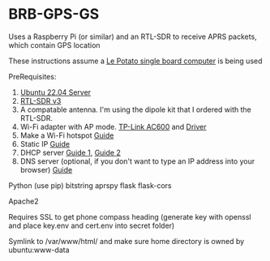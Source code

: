 # BRB-GPS-GS
Uses a Raspberry Pi (or similar) and an RTL-SDR to receive APRS packets, which contain GPS location

These instructions assume a [Le Potato single board computer](https://www.amazon.com/Libre-Computer-AML-S905X-CC-Potato-64-bit/dp/B074P6BNGZ?th=1) is being used 

PreRequisites:
1. [Ubuntu 22.04 Server](http://distro.libre.computer/ci/ubuntu/22.04/ubuntu-22.04.2-preinstalled-server-arm64%2Baml-s905x-cc.img.xz)
2. [RTL-SDR v3](https://www.rtl-sdr.com/buy-rtl-sdr-dvb-t-dongles/)
3. A compatable antenna. I'm using the dipole kit that I ordered with the RTL-SDR.
4. Wi-Fi adapter with AP mode. [TP-Link AC600](https://www.amazon.com/gp/product/B07P5PRK7J/ref=ppx_yo_dt_b_asin_title_o01_s00?ie=UTF8&th=1) and [Driver](https://github.com/nlkguy/archer-t2u-plus-linux)
6. Make a Wi-Fi hotspot [Guide](https://computingforgeeks.com/create-wi-fi-hotspot-on-linux/)
7. Static IP [Guide](https://askubuntu.com/questions/246077/how-to-setup-a-static-ip-for-network-manager-in-virtual-box-on-ubuntu-server)
8. DHCP server [Guide 1](https://www.linuxfordevices.com/tutorials/ubuntu/dhcp-server-on-ubuntu), [Guide 2](https://www.freecodecamp.org/news/setting-a-static-ip-in-ubuntu-linux-ip-address-tutorial/)
9. DNS server (optional, if you don't want to type an IP address into your browser) [Guide](https://ubuntu.com/server/docs/service-domain-name-service-dns)


Python (use pip)
bitstring
aprspy
flask
flask-cors



Apache2

Requires SSL to get phone compass heading (generate key with openssl and place key.env and cert.env into secret folder)

Symlink to /var/www/html/ and make sure home directory is owned by ubuntu:www-data
